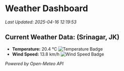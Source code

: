 
# Weather Dashboard

_Last Updated: 2025-04-16 12:19:53_

## Current Weather Data: (Srinagar, JK)
- **Temperature:** 20.4 °C ![Temperature Badge](https://img.shields.io/badge/Temperature-Medium%20Temp-green)
- **Wind Speed:** 13.8 km/h ![Wind Speed Badge](https://img.shields.io/badge/Wind%20Speed-Light%20Wind-blue)

*Powered by Open-Meteo API*
